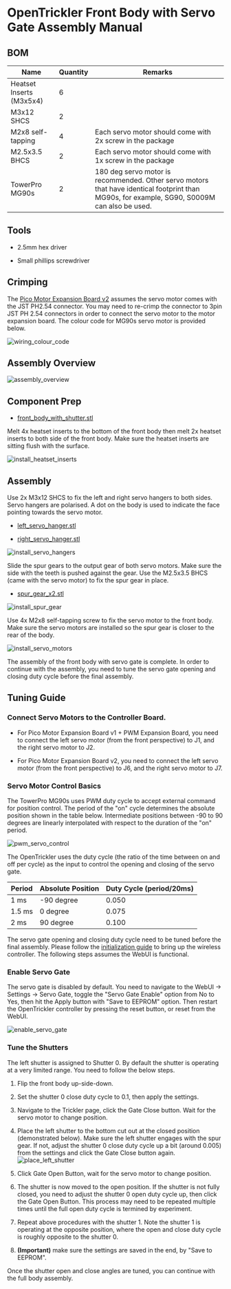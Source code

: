 # OpenTrickler Front Body with Servo Gate Assembly Manual

## BOM

| Name                     | Quantity | Remarks                                                                                                                                      |
| ------------------------ | -------- | -------------------------------------------------------------------------------------------------------------------------------------------- |
| Heatset Inserts (M3x5x4) | 6        |                                                                                                                                              |
| M3x12 SHCS               | 2        |                                                                                                                                              |
| M2x8 self-tapping        | 4        | Each servo motor should come with 2x screw in the package                                                                                    |
| M2.5x3.5 BHCS            | 2        | Each servo motor should come with 1x screw in the package                                                                                    |
| TowerPro MG90s           | 2        | 180 deg servo motor is recommended. Other servo motors that have identical footprint than MG90s, for example, SG90, S0009M can also be used. |

## Tools

* 2.5mm hex driver

* Small phillips screwdriver

## Crimping

The [Pico Motor Expansion Board v2](https://github.com/eamars/RaspberryPi-Pico-Motor-Expansion-Board) assumes the servo motor comes with the JST PH2.54 connector. You may need to re-crimp the connector to 3pin JST PH 2.54 connectors in order to connect the servo motor to the motor expansion board. The colour code for MG90s servo motor is provided below. 

![wiring_colour_code](resources/wiring_colour_code.png)

## Assembly Overview

![assembly_overview](resources/assembly_overview.png)

## Component Prep

* [front_body_with_shutter.stl](front_body_with_shutter.stl)

Melt 4x heatset inserts to the bottom of the front body then melt 2x heatset inserts to both side of the front body. Make sure the heatset inserts are sitting flush with the surface. 

![install_heatset_inserts](resources/install_heatset_inserts.png)

## Assembly

Use 2x M3x12 SHCS to fix the left and right servo hangers to both sides. Servo hangers are polarised. A dot on the body is used to indicate the face pointing towards the servo motor. 

* [left_servo_hanger.stl](left_servo_hanger.stl)

* [right_servo_hanger.stl](right_servo_hanger.stl)

![install_servo_hangers](resources/install_servo_hangers.png)

Slide the spur gears to the output gear of both servo motors. Make sure the side with the teeth is pushed against the gear. Use the M2.5x3.5 BHCS (came with the servo motor) to fix the spur gear in place. 

* [spur_gear_x2.stl](spur_gear_x2.stl)

![install_spur_gear](resources/install_spur_gear.png)

Use 4x M2x8 self-tapping screw to fix the servo motor to the front body. Make sure the servo motors are installed so the spur gear is closer to the rear of the body. 

![install_servo_motors](resources/install_servo_motors.png)

The assembly of the front body with servo gate is complete. In order to continue with the assembly, you need to tune the servo gate opening and closing duty cycle before the final assembly. 



## Tuning Guide

### Connect Servo Motors to the Controller Board.

* For Pico Motor Expansion Board v1 + PWM Expansion Board, you need to connect the left servo motor (from the front perspective) to J1, and the right servo motor to J2. 

* For Pico Motor Expansion Board v2, you need to connect the left servo motor (from the front perspective) to J6, and the right servo motor to J7. 

### Servo Motor Control Basics

The TowerPro MG90s uses PWM duty cycle to accept external command for position control. The period of the "on" cycle determines the absolute position shown in the table below. Intermediate positions between -90 to 90 degrees are linearly interpolated with respect to the duration of the "on" period.

![pwm_servo_control](resources/pwm_servo_control.png)

The OpenTrickler uses the duty cycle (the ratio of the time between on and off per cycle) as the input to control the opening and closing of the servo gate.

| Period | Absolute Position | Duty Cycle (period/20ms) |
| ------ | ----------------- | ------------------------ |
| 1 ms   | -90 degree        | 0.050                    |
| 1.5 ms | 0 degree          | 0.075                    |
| 2 ms   | 90 degree         | 0.100                    |

The servo gate opening and closing duty cycle need to be tuned before the final assembly. Please follow the [initialization guide](https://github.com/eamars/OpenTrickler/blob/main/Manual/initialization_guide.md) to bring up the wireless controller. The following steps assumes the WebUI is functional. 

### Enable Servo Gate

The servo gate is disabled by default. You need to navigate to the WebUI -> Settings -> Servo Gate, toggle the "Servo Gate Enable" option from No to Yes, then hit the Apply button with "Save to EEPROM" option. Then restart the OpenTrickler controller by pressing the reset button, or reset from the WebUI. 

![enable_servo_gate](resources/enable_servo_gate.png)

### Tune the Shutters

The left shutter is assigned to Shutter 0. By default the shutter is operating at a very limited range. You need to follow the below steps. 

1. Flip the front body up-side-down. 

2. Set the shutter 0 close duty cycle to 0.1, then apply the settings. 

3. Navigate to the Trickler page, click the Gate Close button. Wait for the servo motor to change position.

4. Place the left shutter to the bottom cut out at the closed position (demonstrated below). Make sure the left shutter engages with the spur gear. If not, adjust the shutter 0 close duty cycle up a bit (around 0.005) from the settings and click the Gate Close button again. 
   ![place_left_shutter](resources/place_left_shutter.png)

5. Click Gate Open Button, wait for the servo motor to change position. 

6. The shutter is now moved to the open position. If the shutter is not fully closed, you need to adjust the shutter 0 open duty cycle up, then click the Gate Open Button. This process may need to be repeated multiple times until the full open duty cycle is termined by experiment. 

7. Repeat above procedures with the shutter 1. Note the shutter 1 is operating at the opposite position, where the open and close duty cycle is roughly opposite to the shutter 0. 

8. **(Important)** make sure the settings are saved in the end, by "Save to EEPROM". 

Once the shutter open and close angles are tuned, you can continue with the full body assembly. 
